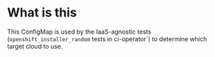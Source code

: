 # What is this

This ConfigMap is used by the IaaS-agnostic tests (`openshift_installer_random`
tests in ci-operator`) to determine which target cloud to use.
